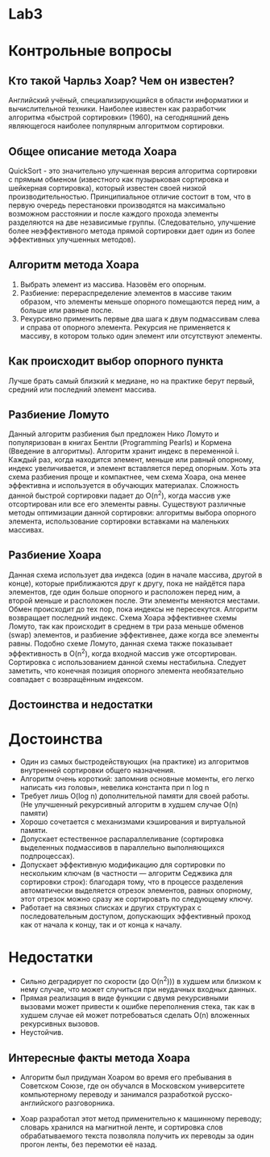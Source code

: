# Lab3



# Контрольные вопросы

## Кто такой Чарльз Хоар? Чем он известен?

Английский учёный, специализирующийся в области информатики и вычислительной техники. Наиболее известен как разработчик алгоритма «быстрой сортировки» (1960), на сегодняшний день являющегося наиболее популярным алгоритмом сортировки.

## Общее описание метода Хоара

QuickSort - это значительно улучшенная версия алгоритма сортировки с прямым обменом (известного как пузырьковая сортировка и шейкерная сортировка), который известен своей низкой производительностью. Принципиальное отличие состоит в том, что в первую очередь перестановки производятся на максимально возможном расстоянии и после каждого прохода элементы разделяются на две независимые группы. (Следовательно, улучшение более неэффективного метода прямой сортировки дает один из более эффективных улучшенных методов).

## Алгоритм метода Хоара

1. Выбрать элемент из массива. Назовём его опорным.
2. Разбиение: перераспределение элементов в массиве таким образом, что элементы меньше опорного помещаются перед ним, а больше или равные после.
3. Рекурсивно применить первые два шага к двум подмассивам слева и справа от опорного элемента. Рекурсия не применяется к массиву, в котором только один элемент или отсутствуют элементы.

## Как происходит выбор опорного пункта

Лучше брать самый близкий к медиане, но на практике берут первый, средний или последний элемент массива.

## Разбиение Ломуто

Данный алгоритм разбиения был предложен Нико Ломуто и популяризован в книгах Бентли (Programming Pearls) и Кормена (Введение в алгоритмы). Алгоритм хранит индекс в переменной i. Каждый раз, когда находится элемент, меньше или равный опорному, индекс увеличивается, и элемент вставляется перед опорным. Хоть эта схема разбиения проще и компактнее, чем схема Хоара, она менее эффективна и используется в обучающих материалах. Сложность данной быстрой сортировки падает до O(n<sup>2</sup>), когда массив уже отсортирован или все его элементы равны. Существуют различные методы оптимизации данной сортировки: алгоритмы выбора опорного элемента, использование сортировки вставками на маленьких массивах.

## Разбиение Хоара

Данная схема использует два индекса (один в начале массива, другой в конце), которые приближаются друг к другу, пока не найдётся пара элементов, где один больше опорного и расположен перед ним, а второй меньше и расположен после. Эти элементы меняются местами. Обмен происходит до тех пор, пока индексы не пересекутся. Алгоритм возвращает последний индекс. Схема Хоара эффективнее схемы Ломуто, так как происходит в среднем в три раза меньше обменов (swap) элементов, и разбиение эффективнее, даже когда все элементы равны. Подобно схеме Ломуто, данная схема также показывает эффективность в O(n<sup>2</sup>), когда входной массив уже отсортирован. Сортировка с использованием данной схемы нестабильна. Следует заметить, что конечная позиция опорного элемента необязательно совпадает с возвращённым индексом.

## Достоинства и недостатки

# Достоинства
- Один из самых быстродействующих (на практике) из алгоритмов внутренней сортировки общего назначения.
- Алгоритм очень короткий: запомнив основные моменты, его легко написать «из головы», невелика константа при n log n
- Требует лишь O(log n) дополнительной памяти для своей работы. (Не улучшенный рекурсивный алгоритм в худшем случае O(n) памяти)
- Хорошо сочетается с механизмами кэширования и виртуальной памяти.
- Допускает естественное распараллеливание (сортировка выделенных подмассивов в параллельно выполняющихся подпроцессах).
- Допускает эффективную модификацию для сортировки по нескольким ключам (в частности — алгоритм Седжвика для сортировки строк): благодаря тому, что в процессе разделения автоматически выделяется отрезок элементов, равных опорному, этот отрезок можно сразу же сортировать по следующему ключу.
- Работает на связных списках и других структурах с последовательным доступом, допускающих эффективный проход как от начала к концу, так и от конца к началу.

# Недостатки
- Сильно деградирует по скорости (до O(n<sup>2</sup>))) в худшем или близком к нему случае, что может случиться при неудачных входных данных.
- Прямая реализация в виде функции с двумя рекурсивными вызовами может привести к ошибке переполнения стека, так как в худшем случае ей может потребоваться сделать O(n) вложенных рекурсивных вызовов.
- Неустойчив.

## Интересные факты метода Хоара

- Алгоритм был придуман Хоаром во время его пребывания в Советском Союзе, где он обучался в Московском университете компьютерному переводу и занимался разработкой русско-английского разговорника.

- Хоар разработал этот метод применительно к машинному переводу; словарь хранился на магнитной ленте, и сортировка слов обрабатываемого текста позволяла получить их переводы за один прогон ленты, без перемотки её назад.
